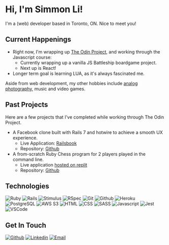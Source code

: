 # Hi, I'm Simmon Li!

I'm a (web) developer based in Toronto, ON. Nice to meet you!

## Current Happenings
* Right now, I'm wrapping up [The Odin Project](https://theodinproject.com), and working through the Javascript course:
  * Currently wrapping up a vanilla JS Battleship boardgame project.
  * Next up is React!
* Longer term goal is learning LUA, as it's always fascinated me.

Aside from web development, my other hobbies include [analog photography](https://simmon.li), music and video games.

## Past Projects
Here are a few projects that I've completed while working through The Odin Project.
* A Facebook clone built with Rails 7 and hotwire to achieve a smooth UX experience.
  * Live Application: [Railsbook](https://railsbook.crespire.dev)
  * Repository: [Github](https://github.com/crespire/rails_railsbook)
* A from-scratch Ruby Chess program for 2 players played in the command line.
  * Live application [hosted on replit](https://replit.com/@crespire/rubychess?lite=1&outputonly=1#README.md)
  * Repository: [Github](https://github.com/crespire/ruby_chess)

## Technologies
![Ruby](https://img.shields.io/badge/-Ruby-000?style=flat-square&logo=ruby&logoColor=azure&color=forestgreen) ![Rails](https://img.shields.io/badge/-Rails-000?style=flat-square&logo=ruby-on-rails&logoColor=azure&color=forestgreen) ![Stimulus](https://img.shields.io/badge/-Stimulus-000?style=flat-square&logo=stimulus&logoColor=azure&color=forestgreen) ![RSpec](https://img.shields.io/badge/-RSpec-000?style=flat-square&logo=rpsec&logoColor=azure&color=forestgreen) ![Git](https://img.shields.io/badge/-Git-000?style=flat-square&logo=git&logoColor=azure&color=forestgreen) ![Github](https://img.shields.io/badge/-Github-000?style=flat-square&logo=github&logoColor=azure&color=forestgreen) ![Heroku](https://img.shields.io/badge/-Heroku-000?style=flat-square&logo=heroku&logoColor=azure&color=forestgreen) ![PostgreSQL](https://img.shields.io/badge/-PostgreSQL-000?style=flat-square&logo=postgresql&logoColor=azure&color=forestgreen) ![AWS S3](https://img.shields.io/badge/-AWS_S3-000?style=flat-square&logo=amazon-s3&logoColor=azure&color=forestgreen) ![HTML](https://img.shields.io/badge/-HTML-000?style=flat-square&logo=html5&logoColor=azure&color=forestgreen) ![CSS](https://img.shields.io/badge/-CSS-000?style=flat-square&logo=css3&logoColor=azure&color=forestgreen) ![SASS](https://img.shields.io/badge/-SASS-000?style=flat-square&logo=sass&logoColor=azure&color=forestgreen) ![Javascript](https://img.shields.io/badge/-Javascript-000?style=flat-square&logo=javascript&logoColor=azure&color=forestgreen) ![Jest](https://img.shields.io/badge/-Jest-000?style=flat-square&logo=jest&logoColor=azure&color=forestgreen) ![VSCode](https://img.shields.io/badge/-VSCode-000?style=flat-square&logo=visualstudiocode&logoColor=azure&color=forestgreen)

## Get In Touch
[![Github](https://img.shields.io/badge/-Simmon_Li-000?style=flat-square&logo=github&logoColor=azure&color=181717)](https://github.com/crespire) [![Linkedin](https://img.shields.io/badge/-Simmon_Li-000?style=flat-square&logo=linkedin&logoColor=azure&color=0A66C2)](https://www.linkedin.com/in/simmonli/) [![Email](https://img.shields.io/badge/-Simmon_Li-000?style=flat-square&logo=gmail&logoColor=azure&color=EA4335)](mailto:hello@crespire.dev)
